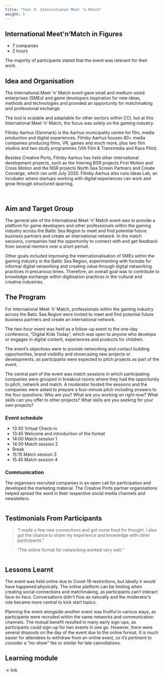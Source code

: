 ```yaml
---
title: "Tool 4: International Meet 'n Match"
weight: 5
---
```


## International Meet'n’Match in Figures

* 7 companies
* 2 hours

The majority of participants stated that the event was relevant for their work.

## Idea and Organisation

The International Meet 'n’ Match event gave small and medium-sized enterprises (SMEs) and game developers inspiration for new ideas, methods and technologies and provided an opportunity for matchmaking and professional exchange.

The tool is scalable and adaptable for other sectors within CCI, but at this International Meet ‘n’ Match, the focus was solely on the gaming industry.

Filmby Aarhus (Denmark) is the Aarhus municipality centre for film, media production and digital experiences. Filmby Aarhus houses 80+ media companies producing films, VR, games and much more, plus two film studios and two study programmes (VIA Film & Transmedia and Kaos Pilot).

Besides Creative Ports, Filmby Aarhus has held other international development projects, such as the Interreg BSR projects First Motion and Cross Motion and the NSR projects North Sea Screen Partners and Create Converge, which ran until July 2020. Filmby Aarhus also runs Ideas Lab, an incubator where startups working with digital experiences can work and grow through structured sparring.

 
## Aim and Target Group

The general aim of the International Meet ‘n’ Match event was to provide a platform for game developers and other professionals within the gaming industry across the Baltic Sea Region to meet and find potential future business partners and create an international network. In the match sessions, companies had the opportunity to connect with and get feedback from several mentors over a short period.

Other goals included improving the internationalisation of SMEs within the gaming industry in the Baltic Sea Region, experimenting with formats for informal digital networking and creating value through digital networking practices in precarious times. Therefore, an overall goal was to contribute to knowledge exchange within digitisation practices in the cultural and creative industries.


## The Program

For International Meet ‘n’ Match, professionals within the gaming industry across the Batic Sea Region were invited to meet and find potential future business partners and create an international network.

The two-hour event was held as a follow-up event to the one-day conference, “Digital Kids Today”, which was open to anyone who develops or engages in digital content, experiences and products for children.

The event’s objectives were to provide networking and contact building opportunities, brand visibility and showcasing new projects or developments, as participants were expected to pitch projects as part of the event.

The central part of the event was match sessions in which participating companies were grouped in breakout rooms where they had the opportunity to pitch, network and match. A moderator hosted the sessions and the companies were asked to prepare a four-minute pitch including answers to the four questions: Who are you? What are you working on right now? What skills can you offer to other projects? What skills are you seeking for your own projects?

### Event schedule

* 13:30 Virtual Check-in
* 13:45 Welcome and introduction of the format
* 14:00 Match session 1
* 14:30 Match session 2
* Break
* 15:15 Match session 3
* 15.45 Match session 4


### Communication

The organisers recruited companies in an open call for participation and developed the marketing material. The Creative Ports partner organisations helped spread the word in their respective social media channels and newsletters.

<img src="/assets/images/tool_4/tool4_1.png" alt="" />

## Testimonials From Participants

> “I made a few new connections and got some food for thought. I also got the chance to share my experience and knowledge with other participants.”

> “The online format for networking worked very well.”

<img src="/assets/images/tool_4/tool4_2.png" alt="" />

## Lessons Learnt
The event was held online due to Covid-19 restrictions, but ideally it would have happened physically. The online platform can be limiting when creating social connections and matchmaking, as participants can’t interact face-to-face. Conversations didn’t flow as naturally and the moderator’s role became more central to kick start topics.

Planning the event alongside another event was fruitful in various ways, as participants were recruited within the same networks and communication channels. The mutual benefit resulted in many early sign-ups, as participants could sign-up for two events in one go. However, there were several dropouts on the day of the event due to the online format. It is much easier for attendees to withdraw from an online event, so it’s pertinent to consider a “no-show” fee or similar for late cancellations.

## Learning module
-> link
